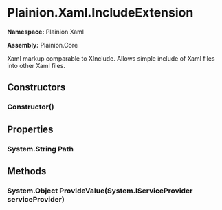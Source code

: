 
# Plainion.Xaml.IncludeExtension

**Namespace:** Plainion.Xaml

**Assembly:** Plainion.Core

Xaml markup comparable to XInclude. Allows simple include of Xaml files into other Xaml files.


## Constructors

### Constructor()


## Properties

### System.String Path


## Methods

### System.Object ProvideValue(System.IServiceProvider serviceProvider)
